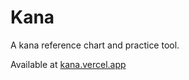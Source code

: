 # Kana

A kana reference chart and practice tool.

Available at [kana.vercel.app](https://kana.vercel.app)
